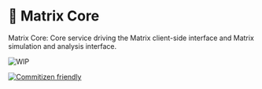 # 🌌 Matrix Core
Matrix Core: Core service driving the Matrix client-side interface and Matrix simulation and analysis interface.


![WIP](https://img.shields.io/badge/%20%F0%9F%9A%A7%20-Work%20in%20progress-important)

[![Commitizen friendly](https://img.shields.io/badge/commitizen-friendly-brightgreen.svg)](http://commitizen.github.io/cz-cli/)

